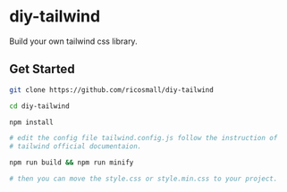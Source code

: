 # diy-tailwind

Build your own tailwind css library.

## Get Started

```sh
git clone https://github.com/ricosmall/diy-tailwind

cd diy-tailwind

npm install

# edit the config file tailwind.config.js follow the instruction of
# tailwind official documentaion.

npm run build && npm run minify

# then you can move the style.css or style.min.css to your project.
```
